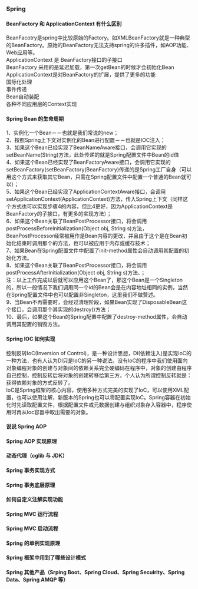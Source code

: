### Spring

#### BeanFactory 和 ApplicationContext 有什么区别  

BeanFacotry是spring中比较原始的Factory。如XMLBeanFactory就是一种典型的BeanFactory。原始的BeanFactory无法支持spring的许多插件，如AOP功能、Web应用等。  
ApplicationContext 是 BeanFactory接口的子接口  
BeanFactory 采用的是延迟加载，第一次getBean的时候才会初始化Bean  
ApplicationContext是对BeanFactory的扩展，提供了更多的功能  
国际化处理  
事件传递  
Bean自动装配  
各种不同应用层的Context实现  

#### Spring Bean 的生命周期  
1、实例化一个Bean－－也就是我们常说的new；  
2、按照Spring上下文对实例化的Bean进行配置－－也就是IOC注入；  
3、如果这个Bean已经实现了BeanNameAware接口，会调用它实现的setBeanName(String)方法，此处传递的就是Spring配置文件中Bean的id值  
4、如果这个Bean已经实现了BeanFactoryAware接口，会调用它实现的setBeanFactory(setBeanFactory(BeanFactory)传递的是Spring工厂自身（可以用这个方式来获取其它Bean，只需在Spring配置文件中配置一个普通的Bean就可以）；  
5、如果这个Bean已经实现了ApplicationContextAware接口，会调用setApplicationContext(ApplicationContext)方法，传入Spring上下文（同样这个方式也可以实现步骤4的内容，但比4更好，因为ApplicationContext是BeanFactory的子接口，有更多的实现方法）；  
6、如果这个Bean关联了BeanPostProcessor接口，将会调用postProcessBeforeInitialization(Object obj, String s)方法，BeanPostProcessor经常被用作是Bean内容的更改，并且由于这个是在Bean初始化结束时调用那个的方法，也可以被应用于内存或缓存技术；  
7、如果Bean在Spring配置文件中配置了init-method属性会自动调用其配置的初始化方法。  
8、如果这个Bean关联了BeanPostProcessor接口，将会调用postProcessAfterInitialization(Object obj, String s)方法、；  
注：以上工作完成以后就可以应用这个Bean了，那这个Bean是一个Singleton的，所以一般情况下我们调用同一个id的Bean会是在内容地址相同的实例，当然在Spring配置文件中也可以配置非Singleton，这里我们不做赘述。  
9、当Bean不再需要时，会经过清理阶段，如果Bean实现了DisposableBean这个接口，会调用那个其实现的destroy()方法；  
10、最后，如果这个Bean的Spring配置中配置了destroy-method属性，会自动调用其配置的销毁方法。 

#### Spring IOC 如何实现  
控制反转IoC(Inversion of Control)，是一种设计思想，DI(依赖注入)是实现IoC的一种方法，也有人认为DI只是IoC的另一种说法。没有IoC的程序中我们使用面向对象编程对象的创建与对象间的依赖关系完全硬编码在程序中，对象的创建由程序自己控制，控制反转后将对象的创建转移给第三方，个人认为所谓控制反转就是：获得依赖对象的方式反转了。  
IoC是Spring框架的核心内容，使用多种方式完美的实现了IoC，可以使用XML配置，也可以使用注解，新版本的Spring也可以零配置实现IoC。Spring容器在初始化时先读取配置文件，根据配置文件或元数据创建与组织对象存入容器中，程序使用时再从Ioc容器中取出需要的对象。  


#### 说说 Spring AOP  
#### Spring AOP 实现原理  
#### 动态代理（cglib 与 JDK）  
#### Spring 事务实现方式  
#### Spring 事务底层原理  
#### 如何自定义注解实现功能  
#### Spring MVC 运行流程  
#### Spring MVC 启动流程  
#### Spring 的单例实现原理  
#### Spring 框架中用到了哪些设计模式  
#### Spring 其他产品（Srping Boot、Spring Cloud、Spring Secuirity、Spring Data、Spring AMQP 等）  
